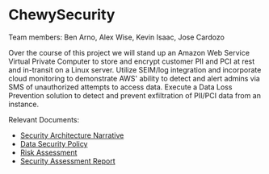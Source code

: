 # ChewySecurity

Team members: Ben Arno, Alex Wise, Kevin Isaac, Jose Cardozo

Over the course of this project we will stand up an Amazon Web Service Virtual Private Computer to store and encrypt customer PII and PCI at rest and in-transit on a Linux server.  Utilize SEIM/log integration and incorporate cloud monitoring to demonstrate AWS' ability to detect and alert admins via SMS of unauthorized attempts to access data.  Execute a Data Loss Prevention solution to detect and prevent exfiltration of PII/PCI data from an instance.

Relevant Documents:
- [Security Architecture Narrative](https://docs.google.com/document/d/11IdnT72GXUPuHNFf1UIKD-jjPUzKMz_olkmGPfGQDi4/edit)
- [Data Security Policy](https://docs.google.com/document/d/1TmUvwSz-kb68LhJAJ1zpAmh4gj9jNiScmxPQ9Zpx2bo/edit)
- [Risk Assessment](https://onedrive.live.com/edit.aspx?resid=E961945CD39F541D!294&ithint=file%2cxlsx&authkey=!ACVnXdgj0at4z9U)
- [Security Assessment Report](CumulusSecSAR.pdf)
